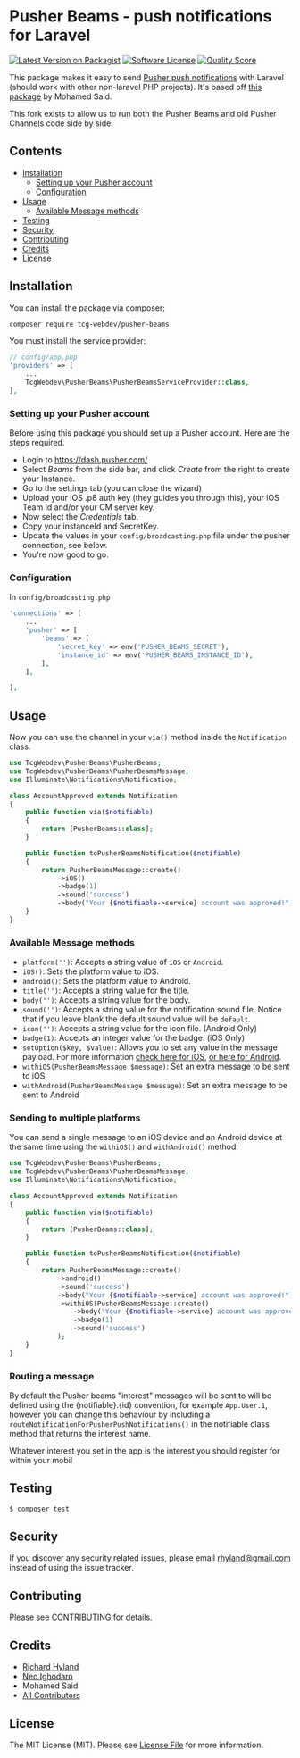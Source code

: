 # Pusher Beams - push notifications for Laravel

[![Latest Version on Packagist](https://img.shields.io/packagist/v/tcg-webdev/pusher-beams.svg?style=flat-square)](https://packagist.org/packages/tcg-webdev/pusher-beams)
[![Software License](https://img.shields.io/badge/license-MIT-brightgreen.svg?style=flat-square)](LICENSE.md)
[![Quality Score](https://img.shields.io/scrutinizer/g/neoighodaro/pusher-beams.svg?style=flat-square)](https://scrutinizer-ci.com/g/tcg-webdev/pusher-beams)

This package makes it easy to send [Pusher push notifications](https://docs.pusher.com/push-notifications) with Laravel (should work with other non-laravel PHP projects). It's based off [this package](https://github.com/laravel-notification-channels/pusher-push-notifications) by Mohamed Said.

This fork exists to allow us to run both the Pusher Beams and old Pusher Channels code side by side.

## Contents

- [Installation](#installation)
	- [Setting up your Pusher account](#setting-up-your-pusher-account)
	- [Configuration](#configuration)
- [Usage](#usage)
	- [Available Message methods](#available-message-methods)
- [Testing](#testing)
- [Security](#security)
- [Contributing](#contributing)
- [Credits](#credits)
- [License](#license)


## Installation

You can install the package via composer:

``` bash
composer require tcg-webdev/pusher-beams
```

You must install the service provider:

``` php
// config/app.php
'providers' => [
    ...
    TcgWebdev\PusherBeams\PusherBeamsServiceProvider::class,
],
```


### Setting up your Pusher account

Before using this package you should set up a Pusher account. Here are the steps required.

* Login to https://dash.pusher.com/
* Select *Beams* from the side bar, and click *Create* from the right to create your Instance.
* Go to the settings tab (you can close the wizard)
* Upload your iOS .p8 auth key (they guides you through this), your iOS Team Id and/or your CM server key.
* Now select the *Credentials* tab.
* Copy your instanceId and SecretKey.
* Update the values in your `config/broadcasting.php` file under the pusher connection, see below.
* You're now good to go.

### Configuration

In `config/broadcasting.php`

``` php
'connections' => [
    ...
    'pusher' => [
        'beams' => [
            'secret_key' => env('PUSHER_BEAMS_SECRET'),
            'instance_id' => env('PUSHER_BEAMS_INSTANCE_ID'),
        ],
    ],

],

```

## Usage

Now you can use the channel in your `via()` method inside the `Notification` class.

``` php
use TcgWebdev\PusherBeams\PusherBeams;
use TcgWebdev\PusherBeams\PusherBeamsMessage;
use Illuminate\Notifications\Notification;

class AccountApproved extends Notification
{
    public function via($notifiable)
    {
        return [PusherBeams::class];
    }

    public function toPusherBeamsNotification($notifiable)
    {
        return PusherBeamsMessage::create()
            ->iOS()
            ->badge(1)
            ->sound('success')
            ->body("Your {$notifiable->service} account was approved!");
    }
}
```

### Available Message methods

- `platform('')`: Accepts a string value of `iOS` or `Android`.
- `iOS()`: Sets the platform value to iOS.
- `android()`: Sets the platform value to Android.
- `title('')`: Accepts a string value for the title.
- `body('')`: Accepts a string value for the body.
- `sound('')`: Accepts a string value for the notification sound file. Notice that if you leave blank the default sound value will be `default`.
- `icon('')`: Accepts a string value for the icon file. (Android Only)
- `badge(1)`: Accepts an integer value for the badge. (iOS Only)
- `setOption($key, $value)`: Allows you to set any value in the message payload. For more information [check here for iOS](https://docs.pusher.com/beams/getting-started/ios/publish-notifications#custom-data), [or here for Android](https://docs.pusher.com/beams/getting-started/android/publish-notifications#custom-data).
- `withiOS(PusherBeamsMessage $message)`: Set an extra message to be sent to iOS
- `withAndroid(PusherBeamsMessage $message)`: Set an extra message to be sent to Android

### Sending to multiple platforms

You can send a single message to an iOS device and an Android device at the same time using the `withiOS()` and `withAndroid()` method:

``` php
use TcgWebdev\PusherBeams\PusherBeams;
use TcgWebdev\PusherBeams\PusherBeamsMessage;
use Illuminate\Notifications\Notification;

class AccountApproved extends Notification
{
    public function via($notifiable)
    {
        return [PusherBeams::class];
    }

    public function toPusherBeamsNotification($notifiable)
    {
        return PusherBeamsMessage::create()
            ->android()
            ->sound('success')
            ->body("Your {$notifiable->service} account was approved!")
            ->withiOS(PusherBeamsMessage::create()
                ->body("Your {$notifiable->service} account was approved!")
                ->badge(1)
                ->sound('success')
            );
    }
}
```

### Routing a message

By default the Pusher beams "interest" messages will be sent to will be defined using the {notifiable}.{id} convention, for example `App.User.1`, however you can change this behaviour by including a `routeNotificationForPusherPushNotifications()` in the notifiable class method that returns the interest name.

Whatever interest you set in the app is the interest you should register for within your mobil

## Testing

``` bash
$ composer test
```

## Security

If you discover any security related issues, please email rhyland@gmail.com instead of using the issue tracker.

## Contributing

Please see [CONTRIBUTING](CONTRIBUTING.md) for details.

## Credits

- [Richard Hyland](https://github.com/TcgWebdev)
- [Neo Ighodaro](https://github.com/neoighodaro)
- Mohamed Said
- [All Contributors](../../contributors)

## License

The MIT License (MIT). Please see [License File](LICENSE.md) for more information.
